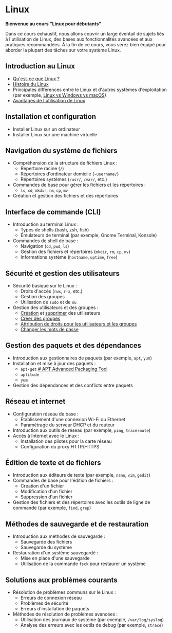 # Linux
**Bienvenue au cours "Linux pour débutants"**

Dans ce cours exhaustif, nous allons couvrir un large éventail de sujets liés à l'utilisation de Linux, des bases aux fonctionnalités avancées et aux pratiques recommandées. À la fin de ce cours, vous serez bien équipé pour aborder la plupart des tâches sur votre système Linux.

## Introduction au Linux
- [Qu'est-ce que Linux ?](#Quest-ce-que-Linux-?)
- [Histoire du Linux](#Histoire-de-Linux)
- Principales différences entre le Linux et d'autres systèmes d'exploitation (par exemple, [Linux vs Windows vs macOS](#Linux-vs-Windows-vs-macOS))
- [Avantages de l'utilisation de Linux](#Avantages-de-lutilisation-de-Linux)

## Installation et configuration
- Installer Linux sur un ordinateur
- Installer Linux sur une machine virtuelle

## Navigation du système de fichiers
- Compréhension de la structure de fichiers Linux :
  - Répertoire racine (`/`)
  - Répertoires d'ordinateur domicile (`~username/`)
  - Répertoires systèmes (`/usr/`, `/var/`, etc.)
- Commandes de base pour gérer les fichiers et les répertoires :
  - `ls`, `cd`, `mkdir`, `rm`, `cp`, `mv`
- Création et gestion des fichiers et des répertoires

## Interface de commande (CLI)
- Introduction au terminal Linux :
  - Types de shells (bash, zsh, fish)
  - Émulateurs de terminal (par exemple, Gnome Terminal, Konsole)
- Commandes de shell de base :
  - Navigation (`cd`, `pwd`, `ls`)
  - Gestion des fichiers et répertoires (`mkdir`, `rm`, `cp`, `mv`)
  - Informations système (`hostname`, `uptime`, `free`)

## Sécurité et gestion des utilisateurs
- Sécurité basique sur le Linux :
  - Droits d'accès (`rwx`, `r-x`, etc.)
  - Gestion des groupes
  - Utilisation de `sudo` et de `su`
- Gestion des utilisateurs et des groupes :
  - [Création](#Add-user) et [supprimer](#Delete-user) des utilisateurs
  - [Créer des groupes](#Group)
  - [Attribution de droits pour les utilisateurs et les groupes](#Edit-user)
  - [Changer les mots de passe](#Changer-les-mots-de-passes)

## Gestion des paquets et des dépendances
- Introduction aux gestionnaires de paquets (par exemple, `apt`, `yum`)
- Installation et mise à jour des paquets :
  - `apt-get` [# APT Advanced Packaging Tool](#APT-Advanced-Packaging-Tool)
  - `aptitude`
  - `yum`
- Gestion des dépendances et des conflicts entre paquets

## Réseau et internet
- Configuration réseau de base :
  - Établissement d'une connexion Wi-Fi ou Ethernet
  - Paramétrage du serveur DHCP et du routeur
- Introduction aux outils de réseau (par exemple, `ping`, `traceroute`)
- Accès à Internet avec le Linux :
  - Installation des pilotes pour la carte réseau
  - Configuration du proxy HTTP/HTTPS

## Édition de texte et de fichiers
- Introduction aux éditeurs de texte (par exemple, `nano`, `vim`, `gedit`)
- Commandes de base pour l'édition de fichiers :
  - Création d'un fichier
  - Modification d'un fichier
  - Suppression d'un fichier
- Gestion des fichiers et des répertoires avec les outils de ligne de commande (par exemple, `find`, `grep`)

## Méthodes de sauvegarde et de restauration
- Introduction aux méthodes de sauvegarde :
  - Sauvegarde des fichiers
  - Sauvegarde du système
- Restauration d'un système sauvegardé :
  - Mise en place d'une sauvegarde
  - Utilisation de la commande `fsck` pour restaurer un système

## Solutions aux problèmes courants
- Résolution de problèmes communs sur le Linux :
  - Erreurs de connexion réseau
  - Problèmes de sécurité
  - Erreurs d'installation de paquets
- Méthodes de résolution de problèmes avancées :
  - Utilisation des journaux de système (par exemple, `/var/log/syslog`)
  - Analyse des erreurs avec les outils de debug (par exemple, `strace`)

